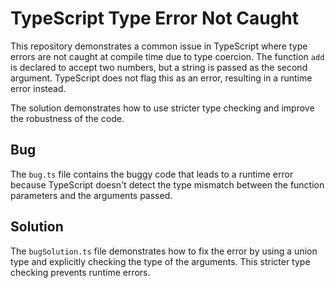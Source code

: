 # TypeScript Type Error Not Caught

This repository demonstrates a common issue in TypeScript where type errors are not caught at compile time due to type coercion.  The function `add` is declared to accept two numbers, but a string is passed as the second argument.  TypeScript does not flag this as an error, resulting in a runtime error instead.

The solution demonstrates how to use stricter type checking and improve the robustness of the code. 

## Bug
The `bug.ts` file contains the buggy code that leads to a runtime error because TypeScript doesn't detect the type mismatch between the function parameters and the arguments passed.

## Solution
The `bugSolution.ts` file demonstrates how to fix the error by using a union type and explicitly checking the type of the arguments.  This stricter type checking prevents runtime errors. 